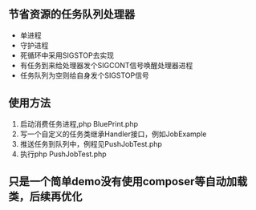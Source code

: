## 节省资源的任务队列处理器
- 单进程
- 守护进程
- 死循环中采用SIGSTOP去实现
- 有任务到来给处理器发个SIGCONT信号唤醒处理器进程
- 任务队列为空则给自身发个SIGSTOP信号

## 使用方法
1. 启动消费任务进程,php BluePrint.php
2. 写一个自定义的任务类继承Handler接口，例如JobExample
3. 推送任务到队列中，例程见PushJobTest.php
4. 执行php PushJobTest.php

## 只是一个简单demo没有使用composer等自动加载类，后续再优化